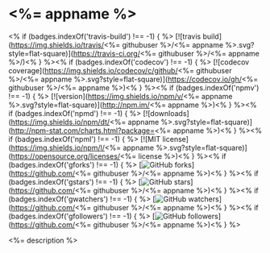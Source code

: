 # <%= appname %>
<% if (badges.indexOf('travis-build') !== -1) { %>
[![travis build](https://img.shields.io/travis/<%= githubuser %>/<%= appname %>.svg?style=flat-square)](https://travis-ci.org/<%= githubuser %>/<%= appname %>/)<% } %><% if (badges.indexOf('codecov') !== -1) { %>
[![codecov coverage](https://img.shields.io/codecov/c/github/<%= githubuser %>/<%= appname %>.svg?style=flat-square)](https://codecov.io/gh/<%= githubuser %>/<%= appname %>)<% } %><% if (badges.indexOf('npmv') !== -1) { %>
[![version](https://img.shields.io/npm/v/<%= appname %>.svg?style=flat-square)](http://npm.im/<%= appname %>)<% } %><% if (badges.indexOf('npmd') !== -1) { %>
[![downloads](https://img.shields.io/npm/dt/<%= appname %>.svg?style=flat-square)](http://npm-stat.com/charts.html?package=<%= appname %>)<% } %><% if (badges.indexOf('npml') !== -1) { %>
[![MIT license](https://img.shields.io/npm/l/<%= appname %>.svg?style=flat-square)](https://opensource.org/licenses/<%= license %>)<% } %><% if (badges.indexOf('gforks') !== -1) { %>
[![GitHub forks](https://img.shields.io/github/forks/badges/shields.svg?style=social&label=Fork&maxAge=2592000)](https://github.com/<%= githubuser %>/<%= appname %>)<% } %><% if (badges.indexOf('gstars') !== -1) { %>
[![GitHub stars](https://img.shields.io/github/stars/badges/shields.svg?style=social&label=Star&maxAge=2592000)](https://github.com/<%= githubuser %>/<%= appname %>)<% } %><% if (badges.indexOf('gwatchers') !== -1) { %>
[![GitHub watchers](https://img.shields.io/github/watchers/badges/shields.svg?style=social&label=Watch&maxAge=2592000)](https://github.com/<%= githubuser %>/<%= appname %>)<% } %><% if (badges.indexOf('gfollowers') !== -1) { %>
[![GitHub followers](https://img.shields.io/github/followers/espadrine.svg?style=social&label=Follow&maxAge=2592000)](https://github.com/<%= githubuser %>/<%= appname %>)<% } %>

<%= description %>

